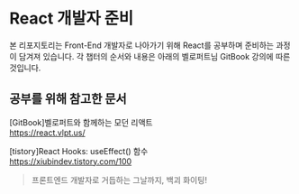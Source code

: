 # React 개발자 준비

본 리포지토리는 Front-End 개발자로 나아가기 위해 React를 공부하며 준비하는 과정이 담겨져 있습니다.
각 챕터의 순서와 내용은 아래의 벨로퍼트님 GitBook 강의에 따른 것입니다.

## 공부를 위해 참고한 문서

[GitBook]벨로퍼트와 함께하는 모던 리액트<br>
https://react.vlpt.us/

[tistory]React Hooks: useEffect() 함수<br>
https://xiubindev.tistory.com/100

> 프론트엔드 개발자로 거듭하는 그날까지, 백괴 화이팅!
